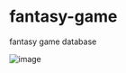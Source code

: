 
# fantasy-game
fantasy game database

![image](https://github.com/user-attachments/assets/16525109-732e-4f46-a3ab-c9d0b32abeea)


